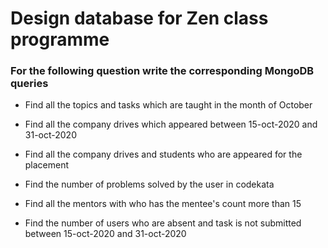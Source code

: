 # Design database for Zen class programme

### For the following question write the corresponding MongoDB queries

- Find all the topics and tasks which are taught in the month of October

- Find all the company drives which appeared between 15-oct-2020 and 31-oct-2020

- Find all the company drives and students who are appeared for the placement

- Find the number of problems solved by the user in codekata

- Find all the mentors with who has the mentee's count more than 15

- Find the number of users who are absent and task is not submitted between 15-oct-2020 and 31-oct-2020
